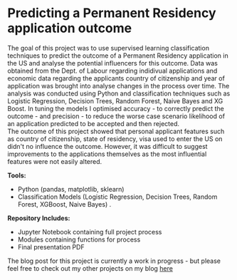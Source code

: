 # Predicting a Permanent Residency application outcome  
The goal of this project was to use supervised learning classification techniques to predict the outcome of a Permanent Residency application in the US and analyse the potential influencers for this outcome. Data was obtained from the Dept. of Labour regarding indidivual applications and economic data regarding the applicants country of citizenship and year of application was brought into analyse changes in the process over time. The analysis was conducted using Python and classification techniques such as Logistic Regression, Decision Trees, Random Forest, Naive Bayes and XG Boost. In tuning the models I optimised accuracy - to correctly predict the outcome - and precision - to reduce the worse case scenario likelihood of an application predicted to be accepted and then rejected.   
The outcome of this project showed that personal applicant features such as country of citizenship, state of residency, visa used to enter the US on didn't no influence the outcome. However, it was difficult to suggest improvements to the applications themselves as the most influential features were not easily altered. 

**Tools:**   
- Python (pandas, matplotlib, sklearn)   
- Classification Models (Logistic Regression, Decision Trees, Random Forest, XGBoost, Naive Bayes) .

**Repository Includes:** 
- Jupyter Notebook containing full project process
- Modules containing functions for process  
- Final presentation PDF

The blog post for this project is currently a work in progress - but please feel free to check out my other projects on my blog [here](https://medium.com/@laurenlhoward14)




